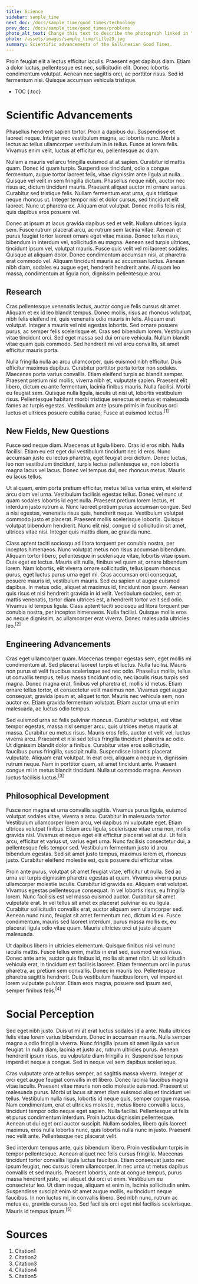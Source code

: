 ```yaml
---
title: Science
sidebar: sample_time
next_doc: /docs/sample_time/good_times/technology
prev_doc: /docs/sample_time/good_times/problems
photo_alt_text: Change this text to describe the photograph linked in "photo".
photo: /assets/images/sample_time/title29.jpg
summary: Scientific advancements of the Gallunesian Good Times.
---
```


Proin feugiat elit a lectus efficitur iaculis. Praesent eget dapibus diam. Etiam a dolor luctus, pellentesque est nec, sollicitudin elit. Donec lobortis condimentum volutpat. Aenean nec sagittis orci, ac porttitor risus. Sed id fermentum nisi. Quisque accumsan vehicula tristique. 

* TOC
{:toc}

# Scientific Advancements

Phasellus hendrerit sapien tortor. Proin a dapibus dui. Suspendisse et laoreet neque. Integer nec vestibulum magna, ac lobortis nunc. Morbi a lectus ac tellus ullamcorper vestibulum in in tellus. Fusce at lorem felis. Vivamus enim velit, luctus at efficitur eu, pellentesque ac diam.

Nullam a mauris vel arcu fringilla euismod at at sapien. Curabitur id mattis quam. Donec id quam turpis. Suspendisse tincidunt, odio a congue fermentum, augue tortor laoreet felis, vitae dignissim ante ligula ut nulla. Quisque vel velit in sem fringilla dictum. Phasellus neque nibh, auctor nec risus ac, dictum tincidunt mauris. Praesent aliquet auctor mi ornare varius. Curabitur sed tristique felis. Nullam fermentum erat urna, quis tristique neque rhoncus ut. Integer tempor nisl et dolor cursus, sed tincidunt elit laoreet. Nunc ut pharetra ex. Aliquam erat volutpat. Donec mollis felis nisl, quis dapibus eros posuere vel.

Donec at ipsum at lacus gravida dapibus sed et velit. Nullam ultrices ligula sem. Fusce rutrum placerat arcu, ac rutrum sem lacinia vitae. Aenean et purus feugiat tortor laoreet ornare eget vitae massa. Donec tellus risus, bibendum in interdum vel, sollicitudin eu magna. Aenean sed turpis ultrices, tincidunt ipsum vel, volutpat mauris. Fusce quis velit vel mi laoreet sodales. Quisque at aliquam dolor. Donec condimentum accumsan nisi, at pharetra erat commodo vel. Aliquam tincidunt mauris ac accumsan luctus. Aenean nibh diam, sodales eu augue eget, hendrerit hendrerit ante. Aliquam leo massa, condimentum at ligula non, dignissim pellentesque arcu. 

## Research

Cras pellentesque venenatis lectus, auctor congue felis cursus sit amet. Aliquam et ex id leo blandit tempus. Donec mollis, risus ac rhoncus volutpat, nibh felis eleifend mi, quis venenatis odio mauris in felis. Aliquam erat volutpat. Integer a mauris vel nisi egestas lobortis. Sed ornare posuere purus, ac semper felis scelerisque et. Cras sed bibendum lorem. Vestibulum vitae tincidunt orci. Sed eget massa sed dui ornare vehicula. Nullam blandit vitae quam quis commodo. Sed hendrerit mi vel arcu convallis, sit amet efficitur mauris porta.

Nulla fringilla nulla ac arcu ullamcorper, quis euismod nibh efficitur. Duis efficitur maximus dapibus. Curabitur porttitor porta tortor non sodales. Maecenas porta varius convallis. Etiam eleifend turpis ac blandit semper. Praesent pretium nisl mollis, viverra nibh et, vulputate sapien. Praesent elit libero, dictum eu ante fermentum, lacinia finibus mauris. Nulla facilisi. Morbi eu feugiat sem. Quisque nulla ligula, iaculis ut nisi ut, lobortis vestibulum risus. Pellentesque habitant morbi tristique senectus et netus et malesuada fames ac turpis egestas. Vestibulum ante ipsum primis in faucibus orci luctus et ultrices posuere cubilia curae; Fusce at euismod lectus.<sup>[1]</sup>

## New Fields, New Questions

Fusce sed neque diam. Maecenas ut ligula libero. Cras id eros nibh. Nulla facilisi. Etiam eu est eget dui vestibulum tincidunt nec id eros. Nunc accumsan justo eu lectus pharetra, eget feugiat orci dictum. Donec luctus, leo non vestibulum tincidunt, turpis lectus pellentesque ex, non lobortis magna lacus vel lacus. Donec vel tempus dui, nec rhoncus metus. Mauris eu lacus tellus.

Ut aliquam, enim porta pretium efficitur, metus tellus varius enim, et eleifend arcu diam vel urna. Vestibulum facilisis egestas tellus. Donec vel nunc ut quam sodales lobortis id eget nulla. Praesent pretium lorem lectus, et interdum justo rutrum a. Nunc laoreet pretium purus accumsan congue. Sed a nisi egestas, venenatis risus quis, hendrerit neque. Vestibulum volutpat commodo justo et placerat. Praesent mollis scelerisque lobortis. Quisque volutpat bibendum hendrerit. Nunc elit nisl, congue id sollicitudin sit amet, ultrices vitae nisi. Integer quis mattis diam, ac gravida nunc.

Class aptent taciti sociosqu ad litora torquent per conubia nostra, per inceptos himenaeos. Nunc volutpat metus non risus accumsan bibendum. Aliquam tortor libero, pellentesque in scelerisque vitae, lobortis vitae ipsum. Duis eget ex lectus. Mauris elit nulla, finibus vel quam at, ornare bibendum lorem. Nam lobortis, elit viverra ornare sollicitudin, tellus ipsum rhoncus purus, eget luctus purus urna eget mi. Cras accumsan orci consequat, posuere mauris id, vestibulum mauris. Sed eu sapien ut augue euismod dapibus. In metus odio, aliquet at maximus id, tincidunt non ipsum. Aenean quis risus et nisi hendrerit gravida in id velit. Vestibulum sodales, sem at mattis venenatis, tortor diam ultrices est, a hendrerit tortor velit sed odio. Vivamus id tempus ligula. Class aptent taciti sociosqu ad litora torquent per conubia nostra, per inceptos himenaeos. Nulla facilisi. Quisque mollis eros ac neque dignissim, ac ullamcorper erat viverra. Donec malesuada ultricies leo.<sup>[2]</sup>

## Engineering Advancements

Cras eget ullamcorper quam. Maecenas tempor egestas sem, eget mollis mi condimentum at. Sed placerat laoreet turpis et luctus. Nulla facilisi. Mauris non purus et velit faucibus scelerisque sed nec odio. Phasellus mollis, tellus ut convallis tempus, tellus massa tincidunt odio, nec iaculis risus turpis sed magna. Donec magna erat, finibus vel pharetra et, mollis id metus. Etiam ornare tellus tortor, et consectetur velit maximus non. Vivamus eget augue consequat, gravida ipsum at, aliquet tortor. Mauris nec vehicula sem, non auctor ex. Etiam gravida fermentum volutpat. Etiam auctor urna ut enim malesuada, ac luctus odio tempus.

Sed euismod urna ac felis pulvinar rhoncus. Curabitur volutpat, est vitae tempor egestas, massa nisl semper arcu, quis ultrices metus mauris at massa. Curabitur eu metus risus. Mauris eros felis, auctor et velit vel, luctus viverra arcu. Praesent et nisi sed tellus fringilla tincidunt pharetra ac odio. Ut dignissim blandit dolor a finibus. Curabitur vitae eros sollicitudin, faucibus purus fringilla, suscipit nulla. Suspendisse lobortis placerat vulputate. Aliquam erat volutpat. In erat orci, aliquam a neque in, dignissim rutrum neque. Nam in porttitor quam, sit amet tincidunt ante. Praesent congue mi in metus blandit tincidunt. Nulla ut commodo magna. Aenean luctus facilisis luctus.<sup>[3]</sup>

## Philosophical Development

Fusce non magna et urna convallis sagittis. Vivamus purus ligula, euismod volutpat sodales vitae, viverra a arcu. Curabitur in malesuada tortor. Vestibulum ullamcorper lorem arcu, vel dapibus mi vulputate eget. Etiam ultrices volutpat finibus. Etiam arcu ligula, scelerisque vitae urna non, mollis gravida nisl. Vivamus et neque eget elit efficitur placerat vel at dui. Ut felis arcu, efficitur et varius ut, varius eget urna. Nunc facilisis consectetur dui, a pellentesque felis tempor sed. Vestibulum fermentum justo id arcu bibendum egestas. Sed sit amet justo tempus, maximus lorem et, rhoncus justo. Curabitur eleifend molestie est, quis posuere dui efficitur vitae.

Proin ante purus, volutpat sit amet feugiat vitae, efficitur ut nulla. Sed ac urna vel turpis dignissim pharetra egestas at quam. Vivamus viverra purus ullamcorper molestie iaculis. Curabitur id gravida ex. Aliquam erat volutpat. Vivamus egestas pellentesque consequat. In vel lobortis risus, eu fringilla lorem. Nunc facilisis est vel massa euismod auctor. Curabitur sit amet vulputate erat. In vel tellus sit amet ex placerat pulvinar eu eu ligula. Curabitur sollicitudin convallis erat, auctor aliquam sem ullamcorper sed. Aenean nunc nunc, feugiat sit amet fermentum nec, dictum id ex. Fusce condimentum, mauris sed laoreet interdum, purus massa mollis ex, eu placerat ligula odio vitae quam. Mauris ultricies orci ut justo aliquam malesuada.

Ut dapibus libero in ultricies elementum. Quisque finibus nisi vel nunc iaculis mattis. Fusce tellus enim, mattis in erat sed, euismod varius risus. Donec ante ante, auctor quis finibus id, mollis sit amet nibh. Ut sollicitudin vehicula erat, in tincidunt est facilisis laoreet. Etiam fermentum orci in purus pharetra, ac pretium sem convallis. Donec in mauris leo. Pellentesque pharetra sagittis hendrerit. Duis vestibulum faucibus lorem, vel imperdiet lorem vulputate pulvinar. Etiam eros magna, posuere sed ipsum sed, semper finibus felis.<sup>[4]</sup>

# Social Perception

Sed eget nibh justo. Duis ut mi at erat luctus sodales id a ante. Nulla ultrices felis vitae lorem varius bibendum. Donec in accumsan mauris. Nulla semper magna a odio fringilla viverra. Nunc fringilla ipsum sit amet ligula varius feugiat. In nulla diam, lacinia et justo ac, rutrum ultricies purus. Aenean hendrerit ipsum risus, eu vulputate diam fringilla in. Suspendisse tempus imperdiet neque a congue. Sed in neque vel sem dapibus scelerisque.

Cras vulputate ante at tellus semper, ac sagittis massa viverra. Integer at orci eget augue feugiat convallis in et libero. Donec lacinia faucibus magna vitae iaculis. Praesent vitae mauris non odio molestie euismod. Praesent ut malesuada purus. Morbi ut lacus sit amet diam euismod aliquet tincidunt vel tellus. Vestibulum nulla risus, lobortis id neque quis, semper congue massa. Nam condimentum, erat et ultricies molestie, metus libero convallis lacus, tincidunt tempor odio neque eget sapien. Nulla facilisi. Pellentesque ut felis et purus condimentum interdum. Proin luctus dignissim pellentesque. Aenean ut dui eget orci auctor suscipit. Nullam sodales, libero quis laoreet maximus, eros nulla lobortis nunc, quis lobortis nulla nunc in justo. Praesent nec velit ante. Pellentesque nec placerat velit.

Sed interdum tempus ante, quis bibendum libero. Proin vestibulum turpis in tempor pellentesque. Aenean aliquet nec felis cursus fringilla. Maecenas tincidunt tortor convallis ligula luctus faucibus. Etiam consequat justo nec ipsum feugiat, nec cursus lorem ullamcorper. In nec urna ut metus dapibus convallis et sed mauris. Praesent lobortis, ante at congue tempus, purus massa hendrerit justo, vel aliquet dui orci ut enim. Vestibulum eu consectetur leo. Ut diam neque, aliquam et enim in, lacinia sollicitudin enim. Suspendisse suscipit enim sit amet augue mollis, eu tincidunt neque faucibus. In non luctus mi, in convallis libero. Sed nibh nunc, rutrum ac metus eu, gravida cursus leo. Sed facilisis orci eget nisl facilisis scelerisque. Mauris id tempus ipsum.<sup>[5]</sup>

# Sources

1. Citation1
2. Citation2
3. Citation3
4. Citation4
5. Citation5
